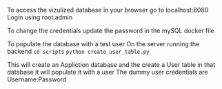 
To access the vizulized database in your browser go to localhost:8080 
Login using root:admin 

To change the credentials update the password in the mySQL docker file

To populate the database with a test user
On the server running the backend 
`cd scripts`
`python create_user_table.py`

This will create an Appliction database and the create a User table in that database it will populate it with a user
The dummy user credentials are Username:Password